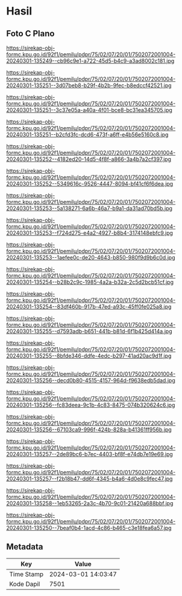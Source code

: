 # Hasil

## Foto C Plano

https://sirekap-obj-formc.kpu.go.id/92f1/pemilu/pdpr/75/02/07/20/01/7502072001004-20240301-135249--cb96c9e1-a722-45d5-b4c9-a3ad8002c181.jpg

https://sirekap-obj-formc.kpu.go.id/92f1/pemilu/pdpr/75/02/07/20/01/7502072001004-20240301-135251--3d07beb8-b29f-4b2b-9fec-b8edccf42521.jpg

https://sirekap-obj-formc.kpu.go.id/92f1/pemilu/pdpr/75/02/07/20/01/7502072001004-20240301-135251--3c37e05a-a40a-4f01-bce8-bc31ea345705.jpg

https://sirekap-obj-formc.kpu.go.id/92f1/pemilu/pdpr/75/02/07/20/01/7502072001004-20240301-135251--b2cfd3fc-dcd6-473f-a6ff-e4b56e5160c8.jpg

https://sirekap-obj-formc.kpu.go.id/92f1/pemilu/pdpr/75/02/07/20/01/7502072001004-20240301-135252--4182ed20-14d5-4f8f-a866-3a4b7a2cf397.jpg

https://sirekap-obj-formc.kpu.go.id/92f1/pemilu/pdpr/75/02/07/20/01/7502072001004-20240301-135252--5349616c-9526-4447-8094-bf41cf6f6dea.jpg

https://sirekap-obj-formc.kpu.go.id/92f1/pemilu/pdpr/75/02/07/20/01/7502072001004-20240301-135253--5a138271-6a6b-46a7-b9a1-da31ad70bd5b.jpg

https://sirekap-obj-formc.kpu.go.id/92f1/pemilu/pdpr/75/02/07/20/01/7502072001004-20240301-135253--f724d275-e4a2-4927-b8b4-3174148ebfc9.jpg

https://sirekap-obj-formc.kpu.go.id/92f1/pemilu/pdpr/75/02/07/20/01/7502072001004-20240301-135253--1aefee0c-de20-4643-b850-980f9d9b6c0d.jpg

https://sirekap-obj-formc.kpu.go.id/92f1/pemilu/pdpr/75/02/07/20/01/7502072001004-20240301-135254--b28b2c9c-1985-4a2a-b32a-2c5d2bcb51cf.jpg

https://sirekap-obj-formc.kpu.go.id/92f1/pemilu/pdpr/75/02/07/20/01/7502072001004-20240301-135254--83df460b-917b-47ed-a93c-45ff0fe025a8.jpg

https://sirekap-obj-formc.kpu.go.id/92f1/pemilu/pdpr/75/02/07/20/01/7502072001004-20240301-135255--d7593adb-b651-441b-b81d-6f1b425d414a.jpg

https://sirekap-obj-formc.kpu.go.id/92f1/pemilu/pdpr/75/02/07/20/01/7502072001004-20240301-135255--8bfde346-ddfe-4edc-b297-41ad20ac9d1f.jpg

https://sirekap-obj-formc.kpu.go.id/92f1/pemilu/pdpr/75/02/07/20/01/7502072001004-20240301-135256--decd0b80-4515-4157-964d-f9638edb5dad.jpg

https://sirekap-obj-formc.kpu.go.id/92f1/pemilu/pdpr/75/02/07/20/01/7502072001004-20240301-135256--fc83deea-9c1b-4c83-8475-074b320624c6.jpg

https://sirekap-obj-formc.kpu.go.id/92f1/pemilu/pdpr/75/02/07/20/01/7502072001004-20240301-135256--67103ca9-996f-424b-828a-b41361ff956b.jpg

https://sirekap-obj-formc.kpu.go.id/92f1/pemilu/pdpr/75/02/07/20/01/7502072001004-20240301-135257--2de89bc6-b7ec-4403-bf8f-e74db7e19e69.jpg

https://sirekap-obj-formc.kpu.go.id/92f1/pemilu/pdpr/75/02/07/20/01/7502072001004-20240301-135257--f2b18b47-dd6f-4345-b4a6-4d0e8c9fec47.jpg

https://sirekap-obj-formc.kpu.go.id/92f1/pemilu/pdpr/75/02/07/20/01/7502072001004-20240301-135258--1eb53265-2a3c-4b70-9c01-21420a688bbf.jpg

https://sirekap-obj-formc.kpu.go.id/92f1/pemilu/pdpr/75/02/07/20/01/7502072001004-20240301-135250--7beaf0b4-1acd-4c86-b465-c3e18fea6a57.jpg


## Metadata

| Key        | Value               |
| ---------- | ------------------- |
| Time Stamp | 2024-03-01 14:03:47 |
| Kode Dapil | 7501                |



